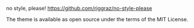 no style, please!
https://github.com/riggraz/no-style-please

The theme is available as open source under the terms of the MIT License.